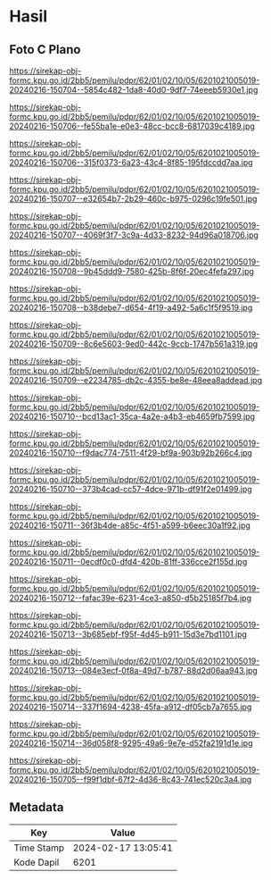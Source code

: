 # Hasil

## Foto C Plano

https://sirekap-obj-formc.kpu.go.id/2bb5/pemilu/pdpr/62/01/02/10/05/6201021005019-20240216-150704--5854c482-1da8-40d0-9df7-74eeeb5930e1.jpg

https://sirekap-obj-formc.kpu.go.id/2bb5/pemilu/pdpr/62/01/02/10/05/6201021005019-20240216-150706--fe55ba1e-e0e3-48cc-bcc8-6817039c4189.jpg

https://sirekap-obj-formc.kpu.go.id/2bb5/pemilu/pdpr/62/01/02/10/05/6201021005019-20240216-150706--315f0373-6a23-43c4-8f85-195fdccdd7aa.jpg

https://sirekap-obj-formc.kpu.go.id/2bb5/pemilu/pdpr/62/01/02/10/05/6201021005019-20240216-150707--e32654b7-2b29-460c-b975-0296c19fe501.jpg

https://sirekap-obj-formc.kpu.go.id/2bb5/pemilu/pdpr/62/01/02/10/05/6201021005019-20240216-150707--4069f3f7-3c9a-4d33-8232-94d96a018706.jpg

https://sirekap-obj-formc.kpu.go.id/2bb5/pemilu/pdpr/62/01/02/10/05/6201021005019-20240216-150708--9b45ddd9-7580-425b-8f6f-20ec4fefa297.jpg

https://sirekap-obj-formc.kpu.go.id/2bb5/pemilu/pdpr/62/01/02/10/05/6201021005019-20240216-150708--b38debe7-d654-4f19-a492-5a6c1f5f9519.jpg

https://sirekap-obj-formc.kpu.go.id/2bb5/pemilu/pdpr/62/01/02/10/05/6201021005019-20240216-150709--8c6e5603-9ed0-442c-9ccb-1747b561a319.jpg

https://sirekap-obj-formc.kpu.go.id/2bb5/pemilu/pdpr/62/01/02/10/05/6201021005019-20240216-150709--e2234785-db2c-4355-be8e-48eea8addead.jpg

https://sirekap-obj-formc.kpu.go.id/2bb5/pemilu/pdpr/62/01/02/10/05/6201021005019-20240216-150710--bcd13ac1-35ca-4a2e-a4b3-eb4659fb7599.jpg

https://sirekap-obj-formc.kpu.go.id/2bb5/pemilu/pdpr/62/01/02/10/05/6201021005019-20240216-150710--f9dac774-7511-4f29-bf9a-903b92b266c4.jpg

https://sirekap-obj-formc.kpu.go.id/2bb5/pemilu/pdpr/62/01/02/10/05/6201021005019-20240216-150710--373b4cad-cc57-4dce-971b-df91f2e01499.jpg

https://sirekap-obj-formc.kpu.go.id/2bb5/pemilu/pdpr/62/01/02/10/05/6201021005019-20240216-150711--36f3b4de-a85c-4f51-a599-b6eec30a1f92.jpg

https://sirekap-obj-formc.kpu.go.id/2bb5/pemilu/pdpr/62/01/02/10/05/6201021005019-20240216-150711--0ecdf0c0-dfd4-420b-81ff-336cce2f155d.jpg

https://sirekap-obj-formc.kpu.go.id/2bb5/pemilu/pdpr/62/01/02/10/05/6201021005019-20240216-150712--fafac39e-6231-4ce3-a850-d5b25185f7b4.jpg

https://sirekap-obj-formc.kpu.go.id/2bb5/pemilu/pdpr/62/01/02/10/05/6201021005019-20240216-150713--3b685ebf-f95f-4d45-b911-15d3e7bd1101.jpg

https://sirekap-obj-formc.kpu.go.id/2bb5/pemilu/pdpr/62/01/02/10/05/6201021005019-20240216-150713--084e3ecf-0f8a-49d7-b787-88d2d06aa943.jpg

https://sirekap-obj-formc.kpu.go.id/2bb5/pemilu/pdpr/62/01/02/10/05/6201021005019-20240216-150714--337f1694-4238-45fa-a912-df05cb7a7655.jpg

https://sirekap-obj-formc.kpu.go.id/2bb5/pemilu/pdpr/62/01/02/10/05/6201021005019-20240216-150714--36d058f8-9295-49a6-9e7e-d52fa2191d1e.jpg

https://sirekap-obj-formc.kpu.go.id/2bb5/pemilu/pdpr/62/01/02/10/05/6201021005019-20240216-150705--f99f1dbf-67f2-4d36-8c43-741ec520c3a4.jpg


## Metadata

| Key        | Value               |
| ---------- | ------------------- |
| Time Stamp | 2024-02-17 13:05:41 |
| Kode Dapil | 6201                |



